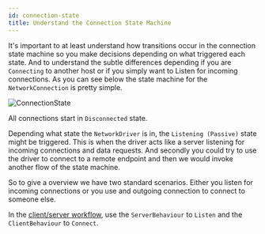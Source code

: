 ```yaml
---
id: connection-state
title: Understand the Connection State Machine
---
```


It's important to at least understand how transitions occur in the connection state machine so you make decisions depending on what triggered each state. And to understand the subtle differences depending if you are `Connecting` to another host or if you simply want to Listen for incoming connections. As you can see below the state machine for the `NetworkConnection` is pretty simple.

![ConnectionState](img/transport/com.unity.transport.connection.png)

All connections start in `Disconnected` state.

Depending what state the `NetworkDriver` is in, the `Listening (Passive)` state might be triggered. This is when the driver acts like a server listening for incoming connections and data requests. And secondly you could try to use the driver to connect to a remote endpoint and then we would invoke another flow of the state machine.

So to give a overview we have two standard scenarios. Either you listen for incoming connections or you use and outgoing connection to connect to someone else.

In the [client/server workflow](workflow-client-server.md), use the `ServerBehaviour` to `Listen` and the `ClientBehaviour` to `Connect`.
